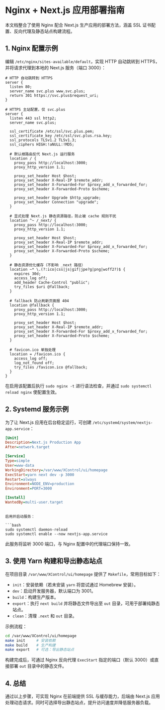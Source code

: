 # Nginx + Next.js 应用部署指南

本文档整合了使用 Nginx 配合 Next.js 生产应用的部署方法，涵盖 SSL 证书配置、反向代理及静态站点构建流程。

## 1. Nginx 配置示例

编辑 `/etc/nginx/sites-available/default`，实现 HTTP 自动跳转到 HTTPS，并将请求代理到本地的 Next.js 服务（端口 3000）：

```nginx
# HTTP 自动跳转到 HTTPS
server {
  listen 80;
  server_name svc.plus www.svc.plus;
  return 301 https://svc.plus$request_uri;
}

# HTTPS 主站配置，仅 svc.plus
server {
  listen 443 ssl http2;
  server_name svc.plus;

  ssl_certificate /etc/ssl/svc.plus.pem;
  ssl_certificate_key /etc/ssl/svc.plus.rsa.key;
  ssl_protocols TLSv1.2 TLSv1.3;
  ssl_ciphers HIGH:!aNULL:!MD5;

  # 默认根路由反代 Next.js 运行服务
  location / {
    proxy_pass http://localhost:3000;
    proxy_http_version 1.1;

    proxy_set_header Host $host;
    proxy_set_header X-Real-IP $remote_addr;
    proxy_set_header X-Forwarded-For $proxy_add_x_forwarded_for;
    proxy_set_header X-Forwarded-Proto $scheme;

    proxy_set_header Upgrade $http_upgrade;
    proxy_set_header Connection "upgrade";
  }

  # 显式处理 Next.js 静态资源路径，防止被 cache 规则干扰
  location ^~ /_next/ {
    proxy_pass http://localhost:3000;
    proxy_http_version 1.1;

    proxy_set_header Host $host;
    proxy_set_header X-Real-IP $remote_addr;
    proxy_set_header X-Forwarded-For $proxy_add_x_forwarded_for;
    proxy_set_header X-Forwarded-Proto $scheme;
  }

  # 静态资源优化缓存（不影响 _next 路径）
  location ~* \.(?:ico|css|js|gif|jpe?g|png|woff2?)$ {
    expires 30d;
    access_log off;
    add_header Cache-Control "public";
    try_files $uri @fallback;
  }

  # fallback 防止刷新页面报 404
  location @fallback {
    proxy_pass http://localhost:3000;
    proxy_http_version 1.1;

    proxy_set_header Host $host;
    proxy_set_header X-Real-IP $remote_addr;
    proxy_set_header X-Forwarded-For $proxy_add_x_forwarded_for;
    proxy_set_header X-Forwarded-Proto $scheme;
  }

  # favicon.ico 单独处理
  location = /favicon.ico {
    access_log off;
    log_not_found off;
    try_files /favicon.ico @fallback;
  }
}
```

在启用该配置后执行 `sudo nginx -t` 进行语法检查，并通过 `sudo systemctl reload nginx` 使配置生效。

## 2. Systemd 服务示例

为了让 Next.js 应用在后台稳定运行，可创建 `/etc/systemd/system/nextjs-app.service`：

```ini
[Unit]
Description=Next.js Production App
After=network.target

[Service]
Type=simple
User=www-data
WorkingDirectory=/var/www/XControl/ui/homepage
ExecStart=yarn next dev -p 3000
Restart=always
Environment=NODE_ENV=production
Environment=PORT=3000

[Install]
WantedBy=multi-user.target
```
```

启用并启动服务：

```bash
sudo systemctl daemon-reload
sudo systemctl enable --now nextjs-app.service
```

此服务将监听 3000 端口，与 Nginx 配置中的代理端口保持一致。

## 3. 使用 Yarn 构建和导出静态站点

在项目目录 `/var/www/XControl/ui/homepage` 提供了 `Makefile`，常用目标如下：

- `init`：安装依赖（若未安装 `yarn` 将尝试通过 Homebrew 安装）。
- `dev`：启动开发服务器，默认端口为 3001。
- `build`：构建生产版本。
- `export`：执行 `next build` 并将静态文件导出至 `out` 目录，可用于部署纯静态站点。
- `clean`：清理 `.next` 和 `out` 目录。

示例流程：

```bash
cd /var/www/XControl/ui/homepage
make init     # 安装依赖
make build    # 生产构建
make export   # 可选：导出静态站点
```

构建完成后，可通过 Nginx 反向代理 `ExecStart` 指定的端口（默认 3000）或直接部署 `out` 目录中的静态文件。

## 4. 总结
通过以上步骤，可实现 Nginx 在前端提供 SSL 与缓存能力，后端由 Next.js 应用处理动态请求。同时可选择导出静态站点，提升访问速度并降低服务器负载。
